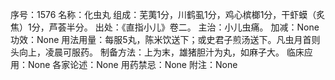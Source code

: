 序号：1576
名称：化虫丸
组成：芜荑1分，川鹤虱1分，鸡心槟榔1分，干虾蟆（炙焦）1分，芦荟半分。
出处：《直指小儿》卷二。
主治：小儿虫痛。
加减：None
功效：None
用法用量：每服5丸，陈米饮送下；或史君子煎汤送下。凡虫月首则头向上，凌晨可服药。
制备方法：上为末，雄猪胆汁为丸，如麻子大。
临床应用：None
各家论述：None
用药禁忌：None
附注：None

